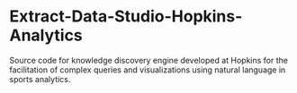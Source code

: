# Extract-Data-Studio-Hopkins-Analytics
Source code for knowledge discovery engine developed at Hopkins for the facilitation of complex queries and visualizations using natural language in sports analytics.
